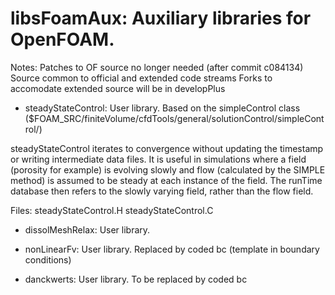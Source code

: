# libsFoamAux: Auxiliary libraries for OpenFOAM.

Notes:  Patches to OF source no longer needed (after commit c084134)
        Source common to official and extended code streams
        Forks to accomodate extended source will be in developPlus
        

* steadyStateControl: User library. Based on the simpleControl class
($FOAM_SRC/finiteVolume/cfdTools/general/solutionControl/simpleControl/)

steadyStateControl iterates to convergence without updating the timestamp or writing intermediate data files. It is useful in simulations where a field (porosity for example) is evolving slowly and flow (calculated by the SIMPLE method) is assumed to be steady at each instance of the field. The runTime database then refers to the slowly varying field, rather than the flow field.

Files: steadyStateControl.H
       steadyStateControl.C

* dissolMeshRelax: User library.


* nonLinearFv: User library. Replaced by coded bc (template in boundary conditions)


* danckwerts: User library. To be replaced by coded bc

